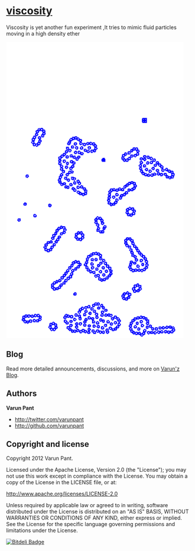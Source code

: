 [viscosity](https://github.com/varunpant/viscosity)
=================
Viscosity is yet another fun experiment  ,It tries to mimic fluid particles moving in a high density ether


![Screen Shot](https://github.com/varunpant/viscosity/blob/master/viscosity.png?raw=true "Screen Shot")


Blog
----

Read more detailed announcements, discussions, and more on [Varun'z Blog](http://varunpant.com).


Authors
-------

**Varun Pant**

+ http://twitter.com/varunpant
+ http://github.com/varunpant


Copyright and license
---------------------

Copyright 2012 Varun Pant.

Licensed under the Apache License, Version 2.0 (the "License");
you may not use this work except in compliance with the License.
You may obtain a copy of the License in the LICENSE file, or at:

   http://www.apache.org/licenses/LICENSE-2.0

Unless required by applicable law or agreed to in writing, software
distributed under the License is distributed on an "AS IS" BASIS,
WITHOUT WARRANTIES OR CONDITIONS OF ANY KIND, either express or implied.
See the License for the specific language governing permissions and
limitations under the License.


[![Bitdeli Badge](https://d2weczhvl823v0.cloudfront.net/varunpant/viscosity/trend.png)](https://bitdeli.com/free "Bitdeli Badge")

